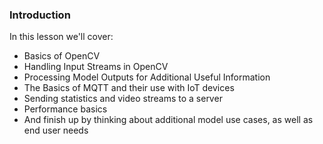 ### Introduction

In this lesson we'll cover:

* Basics of OpenCV
* Handling Input Streams in OpenCV
* Processing Model Outputs for Additional Useful Information
* The Basics of MQTT and their use with IoT devices
* Sending statistics and video streams to a server
* Performance basics
* And finish up by thinking about additional model use cases, as well as end user needs
